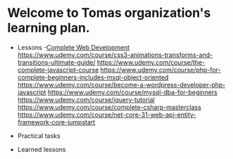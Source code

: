 # Welcome to Tomas organization's learning plan.

* Lessons
-[Complete Web Development](https://www.udemy.com/course/the-complete-web-development-bootcamp)
https://www.udemy.com/course/css3-animations-transforms-and-transitions-ultimate-guide/
https://www.udemy.com/course/the-complete-javascript-course
https://www.udemy.com/course/php-for-complete-beginners-includes-msql-object-oriented
https://www.udemy.com/course/become-a-wordpress-developer-php-javascript
https://www.udemy.com/course/mysql-dba-for-beginners
https://www.udemy.com/course/jquery-tutorial
https://www.udemy.com/course/complete-csharp-masterclass
https://www.udemy.com/course/net-core-31-web-api-entity-framework-core-jumpstart

* Practical tasks

* Learned lessons
